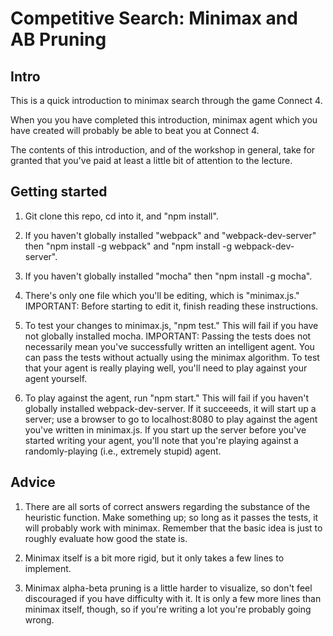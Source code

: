 # Competitive Search: Minimax and AB Pruning

## Intro

This is a quick introduction to minimax search through the game Connect 4.

When you you have completed this introduction, minimax agent which you have created will probably be able to beat you at Connect 4.

The contents of this introduction, and of the workshop in general, take for granted that you've paid at least a little bit of attention to the lecture.

## Getting started

1. Git clone this repo, cd into it, and "npm install".

2. If you haven't globally installed "webpack" and "webpack-dev-server" then "npm install -g webpack" and "npm install -g webpack-dev-server".

3. If you haven't globally installed "mocha" then "npm install -g mocha".

2. There's only one file which you'll be editing, which is "minimax.js."  IMPORTANT: Before starting to edit it, finish reading these instructions.
 
3. To test your changes to minimax.js, "npm test."  This will fail if you have not globally installed mocha.  IMPORTANT: Passing the tests does not necessarily mean you've successfully written an intelligent agent.  You can pass the tests without actually using the minimax algorithm.  To test that your agent is really playing well, you'll need to play against your agent yourself.

4. To play against the agent, run "npm start."  This will fail if you haven't globally installed webpack-dev-server.  If it succeeeds, it will start up a server; use a browser to go to localhost:8080 to play against the agent you've written in minimax.js.  If you start up the server before you've started writing your agent, you'll note that you're playing against a randomly-playing (i.e., extremely stupid) agent.

## Advice

1. There are all sorts of correct answers regarding the substance of the heuristic function.  Make something up; so long as it passes the tests, it will probably work with minimax.  Remember that the basic idea is just to roughly evaluate how good the state is.

2. Minimax itself is a bit more rigid, but it only takes a few lines to implement.

3. Minimax alpha-beta pruning is a little harder to visualize, so don't feel discouraged if you have difficulty with it.  It is only a few more lines than minimax itself, though, so if you're writing a lot you're probably going wrong.

